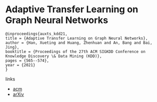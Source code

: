 # Adaptive Transfer Learning on Graph Neural Networks

```
@inproceedings{auxts_kdd21,
title = {Adaptive Transfer Learning on Graph Neural Networks},
author = {Han, Xueting and Huang, Zhenhuan and An, Bang and Bai, Jing},
booktitle = {Proceedings of the 27th ACM SIGKDD Conference on Knowledge Discovery \& Data Mining (KDD)},
pages = {565--574},
year = {2021}
}
```

links
- [acm](https://dl.acm.org/doi/10.1145/3447548.3467450)
- [arXiv](https://arxiv.org/abs/2107.08765)
